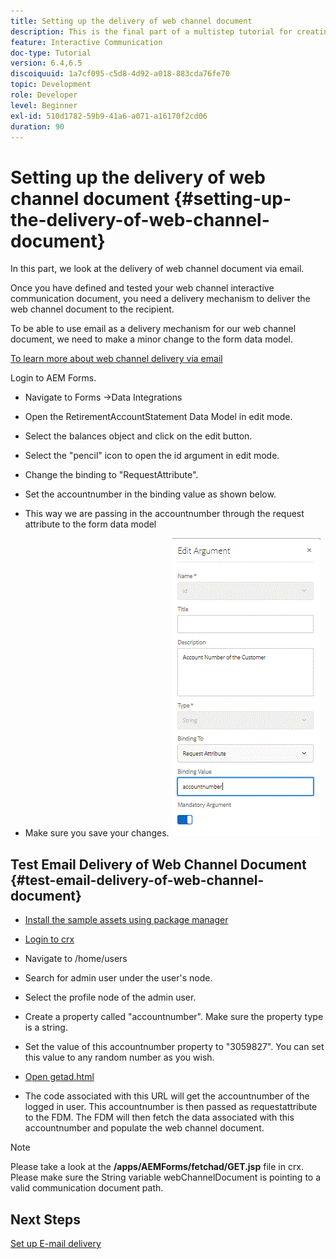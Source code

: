 ```yaml
---
title: Setting up the delivery of web channel document
description: This is the final part of a multistep tutorial for creating your first interactive communications document. In this part, we look at the delivery of web channel document via email.
feature: Interactive Communication
doc-type: Tutorial
version: 6.4,6.5
discoiquuid: 1a7cf095-c5d8-4d92-a018-883cda76fe70
topic: Development
role: Developer
level: Beginner
exl-id: 510d1782-59b9-41a6-a071-a16170f2cd06
duration: 90
---
```

# Setting up the delivery of web channel document {#setting-up-the-delivery-of-web-channel-document}


 In this part, we look at the delivery of web channel document via email.

Once you have defined and tested your web channel interactive communication document, you need a delivery mechanism to deliver the web channel document to the recipient.

To be able to use email as a delivery mechanism for our web channel document, we need to make a minor change to the form data model.

[To learn more about web channel delivery via email](/help/forms/interactive-communications/delivery-of-web-channel-document-tutorial-use.md)

Login to AEM Forms.

* Navigate to Forms -&gt;Data Integrations

* Open the RetirementAccountStatement Data Model in edit mode.

* Select the balances object and click on the edit button.

* Select the "pencil" icon to open the id argument in edit mode.

* Change the binding to "RequestAttribute".

* Set the  accountnumber  in the binding value as shown below.

* This way we are passing in the  accountnumber  through the request attribute to the form data model

* Make sure you save your changes.
![fdm](assets/requestattribute.gif) 

## Test Email Delivery of Web Channel Document {#test-email-delivery-of-web-channel-document}

* [Install the sample assets using package manager](assets/webchanneldelivery.zip)
* [Login to crx](http://localhost:4502/crx/de/index.jsp#)

* Navigate to /home/users

* Search for admin user  under  the user's node.

* Select the profile node of the admin user.

* Create a property called "accountnumber". Make sure the property type is a string.

* Set the value of this accountnumber property to "3059827". You can set this value to any random number as you wish.

* [Open getad.html](http://localhost:4502/content/getad.html)

* The code associated with this URL will get the accountnumber of the logged in user. This accountnumber is then passed as requestattribute to the FDM. The FDM will then fetch the data associated with this  accountnumber and populate the web channel document.

>[!NOTE]
>
>Please take a look at the **/apps/AEMForms/fetchad/GET.jsp** file in crx. Please make sure the String variable webChannelDocument is pointing to a valid communication document path.

## Next Steps

[Set up E-mail delivery](../interactive-communications/delivery-of-web-channel-document-tutorial-use.md)